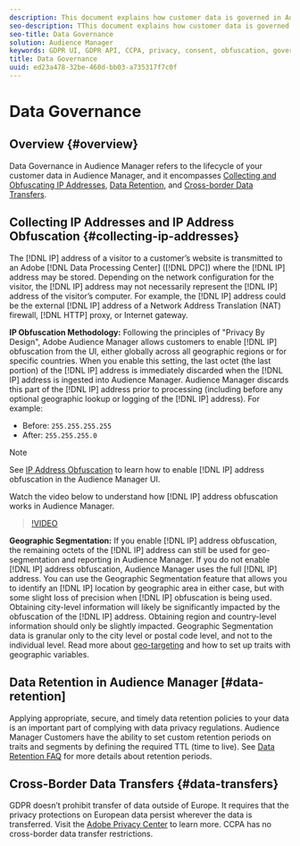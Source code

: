 ```yaml
---
description: This document explains how customer data is governed in Audience Manager.
seo-description: TThis document explains how customer data is governed in Audience Manager.
seo-title: Data Governance
solution: Audience Manager
keywords: GDPR UI, GDPR API, CCPA, privacy, consent, obfuscation, governance
title: Data Governance
uuid: ed23a478-32be-460d-bb03-a735317f7c0f
---
```


# Data Governance

## Overview {#overview}

Data Governance in Audience Manager refers to the lifecycle of your customer data in Audience Manager, and it encompasses [Collecting and Obfuscating IP Addresses](data-governance.md#collecting-ip-addresses), [Data Retention](data-governance.md#data-retention), and [Cross-border Data Transfers](data-governance.md#data-transfers).

## Collecting IP Addresses and IP Address Obfuscation {#collecting-ip-addresses}

The [!DNL IP] address of a visitor to a customer’s website is transmitted to an Adobe [!DNL Data Processing Center] ([!DNL DPC]) where the [!DNL IP] address may be stored. Depending on the network configuration for the visitor, the [!DNL IP] address may not necessarily represent the [!DNL IP] address of the visitor’s computer. For example, the [!DNL IP] address could be the external [!DNL IP] address of a Network Address Translation (NAT) firewall, [!DNL HTTP] proxy, or Internet gateway.

**IP Obfuscation Methodology:** Following the principles of "Privacy By Design", Adobe Audience Manager allows customers to enable [!DNL IP] obfuscation from the UI, either globally across all geographic regions or for specific countries. When you enable this setting, the last octet (the last portion) of the [!DNL IP] address is immediately discarded when the [!DNL IP] address is ingested into Audience Manager. Audience Manager discards this part of the [!DNL IP] address prior to processing (including before any optional geographic lookup or logging of the [!DNL IP] address). For example:

* Before: `255.255.255.255`
* After: `255.255.255.0`

>[!NOTE]
>
>See [IP Address Obfuscation](../../features/administration/ip-obfuscation.md) to learn how to enable [!DNL IP] address obfuscation in the Audience Manager UI.

Watch the video below to understand how [!DNL IP] address obfuscation works in Audience Manager.

>[!VIDEO](https://video.tv.adobe.com/v/27218/)

**Geographic Segmentation:** If you enable [!DNL IP] address obfuscation, the remaining octets of the [!DNL IP] address can still be used for geo-segmentation and reporting in Audience Manager. If you do not enable [!DNL IP] address obfuscation, Audience Manager uses the full [!DNL IP] address. You can use the Geographic Segmentation feature that allows you to identify an [!DNL IP] location by geographic area in either case, but with some slight loss of precision when [!DNL IP] obfuscation is being used. Obtaining city-level information will likely be significantly impacted by the obfuscation of the [!DNL IP] address. Obtaining region and country-level information should only be slightly impacted. Geographic Segmentation data is granular only to the city level or postal code level, and not to the individual level. Read more about [geo-targeting](../../features/traits/trait-geotarget-keys.md) and how to set up traits with geographic variables.

## Data Retention in Audience Manager [#data-retention]

Applying appropriate, secure, and timely data retention policies to your data is an important part of complying with data privacy regulations. Audience Manager Customers have the ability to set custom retention periods on traits and segments by defining the required TTL (time to live). See [Data Retention FAQ](../../faq/faq-privacy.md) for more details about retention periods.

## Cross-Border Data Transfers {#data-transfers}

GDPR doesn’t prohibit transfer of data outside of Europe. It requires that the privacy protections on European data persist wherever the data is transferred. Visit the [Adobe Privacy Center](https://www.adobe.com/privacy/eudatatransfers.html) to learn more. CCPA has no cross-border data transfer restrictions.
